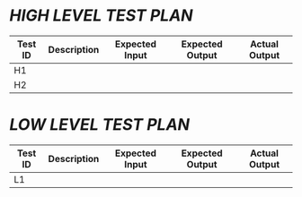# *HIGH LEVEL TEST PLAN*
| Test ID | Description | Expected Input | Expected Output | Actual Output |
| ------- | ----------- | -------------- | --------------- | ------------- |
| H1 |  | |  |  |
| H2 |  |  | |  |

# *LOW LEVEL TEST PLAN*
| Test ID | Description | Expected Input | Expected Output | Actual Output |
| ------- | ----------- | -------------- | --------------- | ------------- |
| L1 |  | |  |  |
